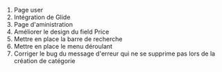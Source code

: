 1. Page user
2. Intégration de Glide
3. Page d'aministration
4. Améliorer le design du field Price
5. Mettre en place la barre de recherche
6. Mettre en place le menu déroulant
7. Corriger le bug du message d'erreur qui ne se supprime pas lors de la création de catégorie